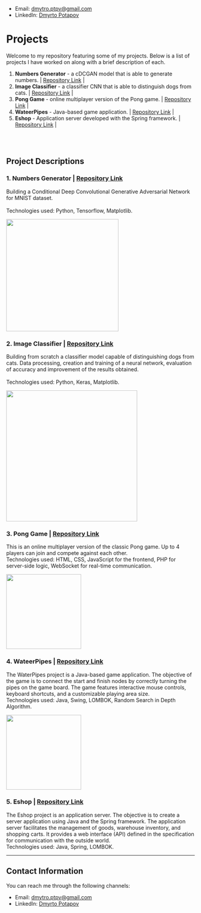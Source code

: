 - Email: dmytro.ptpv@gmail.com
- LinkedIn: [Dmyrto Potapov](https://www.linkedin.com/in/potapov-dm/)
# Projects

Welcome to my repository featuring some of my projects. Below is a list of projects I have worked on along with a brief description of each.

1. **Numbers Generator** - a cDCGAN model that is able to generate numbers. | [Repository Link](https://github.com/potapov-dm/numbers_generation_cDCGAN) |
2. **Image Classifier** - a classifier CNN that is able to distinguish dogs from cats. | [Repository Link](https://github.com/potapov-dm/image-classification-cat-dog/blob/main/image_classification_cat_dog.ipynb) |
3. **Pong Game** - online multiplayer version of the Pong game. | [Repository Link](https://github.com/potapov-dm/pong-game) |
4. **WateerPipes** - Java-based game application. | [Repository Link](https://github.com/Interes-Group/zadanie-2-pipes-d-potapov) | 
5. **Eshop** - Application server developed with the Spring framework. | [Repository Link](https://github.com/Interes-Group/zadanie-3-eshop-d-potapov) |

  
<br><br>

## Project Descriptions

### 1. Numbers Generator | [Repository Link](https://github.com/potapov-dm/numbers_generation_cDCGAN)
Building a Conditional Deep Convolutional Generative Adversarial Network for MNIST dataset.  
<br>Technologies used: Python, Tensorflow, Matplotlib.

<img src="https://github.com/potapov-dm/numbers_generation_cDCGAN/assets/49323039/0f767c22-6cf8-4067-b2e9-fcf82e956ae7" height="300">


### 2. Image Classifier | [Repository Link](https://github.com/potapov-dm/image-classification-cat-dog/blob/main/image_classification_cat_dog.ipynb)
Building from scratch a classifier model capable of distinguishing dogs from cats. Data processing, creation and training of a neural network, evaluation of accuracy and improvement of the results obtained.  
<br>Technologies used: Python, Keras, Matplotlib.

<img src="https://github.com/potapov-dm/potapov-dm/assets/49323039/8b99aad1-dd39-49c4-934f-54f2041d9b38" height="350">


### 3. Pong Game | [Repository Link](https://github.com/potapov-dm/pong-game)
This is an online multiplayer version of the classic Pong game. Up to 4 players can join and compete against each other.
<br>Technologies used: HTML, CSS, JavaScript for the frontend, PHP for server-side logic, WebSocket for real-time communication.

<img src="https://github.com/potapov-dm/potapov-dm/assets/49323039/a5f80e5c-c454-403f-a2c7-ab285066943e" height="200">


### 4. WateerPipes | [Repository Link](https://github.com/Interes-Group/zadanie-2-pipes-d-potapov) 
The WaterPipes project is a Java-based game application. The objective of the game is to connect the start and finish nodes by correctly turning the pipes on the game board. The game features interactive mouse controls, keyboard shortcuts, and a customizable playing area size.
<br>Technologies used: Java, Swing, LOMBOK, Random Search in Depth Algorithm.

<img src="https://github.com/potapov-dm/potapov-dm/assets/49323039/bb8cfdf5-4f70-47ac-ab97-5ab3bcc8b5d5" height="200">


### 5. Eshop | [Repository Link](https://github.com/Interes-Group/zadanie-3-eshop-d-potapov) 
The Eshop project is an application server. The objective is to create a server application using Java and the Spring framework. The application server facilitates the management of goods, warehouse inventory, and shopping carts. It provides a web interface (API) defined in the specification for communication with the outside world.
<br>Technologies used: Java, Spring, LOMBOK.


---


## Contact Information

You can reach me through the following channels:

- Email: dmytro.ptpv@gmail.com
- LinkedIn: [Dmyrto Potapov](https://www.linkedin.com/in/potapov-dm/)
<!--
**potapov-dm/potapov-dm** is a ✨ _special_ ✨ repository because its `README.md` (this file) appears on your GitHub profile.

Here are some ideas to get you started:

- 🔭 I’m currently working on ...
- 🌱 I’m currently learning ...
- 👯 I’m looking to collaborate on ...
- 🤔 I’m looking for help with ...
- 💬 Ask me about ...
- 📫 How to reach me: ...
- 😄 Pronouns: ...
- ⚡ Fun fact: ...
-->
